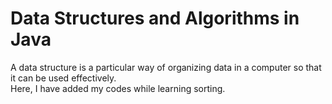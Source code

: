 # Data Structures and Algorithms in Java
A data structure is a particular way of organizing data in a computer so that it can be used effectively. <br>
Here, I have added my codes while learning sorting.
